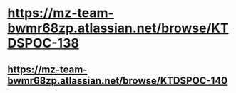 # https://mz-team-bwmr68zp.atlassian.net/browse/KTDSPOC-138

## https://mz-team-bwmr68zp.atlassian.net/browse/KTDSPOC-140